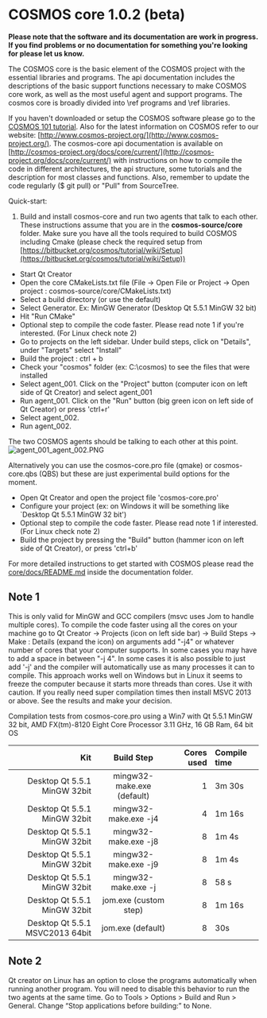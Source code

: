 # COSMOS core 1.0.2 (beta)

**Please note that the software and its documentation are work in
progress. If you find problems or no documentation for something
you're looking for please let us know.**

The COSMOS core is the basic element of the COSMOS project with the
essential libraries and programs. The api documentation includes the
descriptions of the basic support functions necessary to make COSMOS
core work, as well as the most useful agent and support programs. The
cosmos core is broadly divided into \ref programs and \ref libraries. 
 
If you haven't downloaded or setup the COSMOS software please go to the [COSMOS
101 tutorial](https://bitbucket.org/cosmos/tutorial/wiki/Home). Also for the
latest information on COSMOS refer to our website:
[http://www.cosmos-project.org/](http://www.cosmos-project.org/). The
cosmos-core api documentation is available on
[http://cosmos-project.org/docs/core/current/](http://cosmos-project.org/docs/core/current/)
 with instructions on how to compile the code in different
architectures, the api structure, some tutorials and the description
for most classes and functions. Also, remember to update the code
regularly ($ git pull) or "Pull" from SourceTree.

Quick-start:

1) Build and install cosmos-core and run two agents that talk to each
other. These instructions assume that you are in the
**cosmos-source/core** folder. Make sure you have all the tools
required to build COSMOS including Cmake (please check the required
setup from
[https://bitbucket.org/cosmos/tutorial/wiki/Setup](https://bitbucket.org/cosmos/tutorial/wiki/Setup))

* Start Qt Creator
* Open the core CMakeLists.txt file (File -> Open File or Project ->
Open project : cosmos-source/core/CMakeLists.txt)
* Select a build directory (or use the default)
* Select Generator. Ex: MinGW Generator (Desktop Qt 5.5.1 MinGW 32
bit)
* Hit "Run CMake"
* Optional step to compile the code faster. Please read note 1 if
you're interested. (For Linux check note 2)
* Go to projects on the left sidebar. Under build steps, click on
"Details", under "Targets" select "Install"
* Build the project : ctrl + b
* Check your "cosmos" folder (ex: C:\cosmos) to see the files that
were installed
* Select agent_001. Click on the "Project" button (computer icon on
left side of Qt Creator) and select agent_001
* Run agent_001. Click on the "Run" button (big green icon on left
side of Qt Creator) or press 'ctrl+r'
* Select agent_002. 
* Run agent_002. 

The two COSMOS agents should be talking to each other at this point. 
![agent_001_agent_002.PNG](https://bitbucket.org/repo/EpA5jo/images/402568663-agent_001_agent_002.PNG)

Alternatively you can use the cosmos-core.pro file (qmake) or
cosmos-core.qbs (QBS) but these are just experimental build options
for the moment.

* Open Qt Creator and open the project file 'cosmos-core.pro' 
* Configure your project (ex: on Windows it will be something like
`Desktop Qt 5.5.1 MinGW 32 bit')
* Optional step to compile the code faster. Please read note 1 if
interested. (For Linux check note 2)
* Build the project by pressing the "Build" button (hammer icon on
left side of Qt Creator), or press 'ctrl+b'

For more detailed instructions to get started with COSMOS
please read the
[core/docs/README.md](https://bitbucket.org/cosmos/core/src/master/docs/README.md)
inside the 
documentation folder.

## Note 1 ##
This is only valid for MinGW and GCC compilers (msvc uses Jom to
handle multiple cores). To compile the code faster using all the cores
on your machine go to Qt Creator -> Projects (icon on left side bar)
-> Build Steps -> Make : Details (expand the icon) on arguments add
"-j4" or whatever number of cores that your computer supports. In some
cases you may have to add a space in between "-j 4". In some cases it
is also possible to just add '-j' and the compiler will automatically
use as many processes it can to compile. This approach works well on
Windows but in Linux it seems to freeze the computer because it starts
more threads than cores. Use it with caution. If you really need super
compilation times then install MSVC 2013 or above. See the results and
make your decision.

Compilation tests from cosmos-core.pro using a Win7 with Qt 5.5.1
MinGW 32 bit, AMD FX(tm)-8120 Eight Core Processor 3.11 GHz, 16 GB
Ram, 64 bit OS

Kit                             | Build Step                 | Cores used  | Compile time  | 
------------------------------: | :------------------------: | ----------: | :------------ | 
Desktop Qt 5.5.1 MinGW 32bit    | mingw32-make.exe (default) | 1           | 3m 30s        | 
Desktop Qt 5.5.1 MinGW 32bit    | mingw32-make.exe -j4       | 4           | 1m 16s        | 
Desktop Qt 5.5.1 MinGW 32bit    | mingw32-make.exe -j8       | 8           | 1m 4s         | 
Desktop Qt 5.5.1 MinGW 32bit    | mingw32-make.exe -j9       | 8           | 1m 4s         | 
Desktop Qt 5.5.1 MinGW 32bit    | mingw32-make.exe -j        | 8           | 58 s          | 
Desktop Qt 5.5.1 MinGW 32bit    | jom.exe (custom step)      | 8           | 1m 16s        | 
Desktop Qt 5.5.1 MSVC2013 64bit | jom.exe (default)          | 8           | 30s           |

## Note 2 ##
Qt creator on Linux has an option to close the programs automatically
when running another program. You will need to disable this behavior
to run the two agents at the same time. Go to Tools > Options > Build
and Run > General.  Change “Stop applications before building:” to
None.